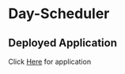 # Day-Scheduler

## Deployed Application

Click [Here](https://sareacct91.github.io/Day-Scheduler/) for application